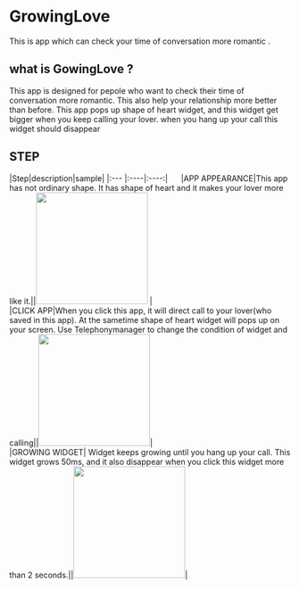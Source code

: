 # GrowingLove 
This is app which can check your time of conversation more romantic .      

## what is GowingLove ?  
This app is designed for pepole who want to check their time of conversation more romantic. This also help your relationship more better than before. This app pops up shape of heart widget, and this widget get bigger when you keep calling your lover. when you hang up your call this widget should disappear        

## STEP  
|Step|description|sample|
|:--- |:----|:----:|      
|APP APPEARANCE|This app has not ordinary shape. It has shape of heart and it makes your lover more like it.||<img src="http://imageshack.com/a/img923/8584/Qpu5ce.jpg" width=200/> |  
|CLICK APP|When you click this app, it will direct call to your lover(who saved in this app). At the sametime shape of heart widget will pops up on your screen. Use Telephonymanager to change the condition of widget and calling||<img src="http://imageshack.com/a/img923/7591/E9iArm.jpg" width=200/>|  
|GROWING WIDGET| Widget keeps growing until you hang up your call. This widget grows 50ms, and it also disappear when you click this widget more than 2 seconds.||<img src="http://imageshack.com/a/img922/9034/0zw22T.jpg" width=200/>|      
